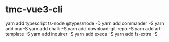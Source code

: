 # tmc-vue3-cli

yarn add typescript ts-node @types/node -D
yarn add commander -S
yarn add ora -S
yarn add chalk -S
yarn add download-git-repo -S
yarn add art-template -S
yarn add inquirer -S
yarn add execa -S
yarn add fs-extra -S

<!-- 是否要启动服务，是否要启动浏览器 -->
